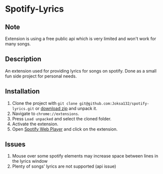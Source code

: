 # Spotify-Lyrics

## Note

Extension is using a free public api which is very limited and won't work for many songs.

## Description

An extension used for providing lyrics for songs on spotify. Done as a small fun side project for personal needs.

## Installation

1. Clone the project with `git clone git@github.com:Joksa132/spotify-lyrics.git` or [download zip](https://github.com/Joksa132/spotify-lyrics/archive/refs/heads/main.zip) and unpack it.
2. Navigate to `chrome://extensions`.
3. Press `Load unpacked` and select the cloned folder.
4. Activate the extension.
5. Open [Spotify Web Player](https://open.spotify.com/) and click on the extension.

## Issues

1. Mouse over some spotify elements may increase space between lines in the lyrics window
2. Plenty of songs' lyrics are not supported (api issue)
